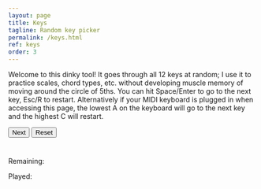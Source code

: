 ```yaml
---
layout: page
title: Keys
tagline: Random key picker
permalink: /keys.html
ref: keys
order: 3
---
```


<div>
  <p>
    Welcome to this dinky tool! It goes through all 12 keys at random; I use it to practice scales, chord types, etc. without developing muscle memory of moving around the circle of 5ths. You can hit Space/Enter to go to the next key, Esc/R to restart. Alternatively if your MIDI keyboard is plugged in when accessing this page, the lowest A on the keyboard will go to the next key and the highest C will restart.
  </p>

  <button onclick="next()">Next</button>
  <button onclick="restart()">Reset</button>

  <h1 id="letter"></h1>

  <p>Remaining:</p>
  <ul id='list-1'></ul>

  <p>Played:</p>
  <ul id='list-2'></ul>
</div>

<script>
const ALL_KEYS = [
  'C',
  'C#/Db',
  'D',
  'D#/Eb',
  'E',
  'F',
  'F#/Gb',
  'G',
  'G#/Ab',
  'A',
  'A#/Bb',
  'B'
];

const remainingKeys = ALL_KEYS.slice();
let _hasStarted = false;

// -- Helpers :)

function _shuffleArray(array) {
  for (let i = array.length - 1; i > 0; i--) {
    const j = Math.floor(Math.random() * (i + 1));
    [array[i], array[j]] = [array[j], array[i]];
  }
}

function updateLetterText (text) {
  const keyTextElem = document.getElementById('letter');
  keyTextElem.innerText = text;
}

function updateListContent () {
  const remainingListElem = document.getElementById('list-1');
  const playedListElem = document.getElementById('list-2');

  remainingListElem.innerHTML = '';
  playedListElem.innerHTML = '';

  for (const key of ALL_KEYS) {
    const newLiElem = document.createElement('li');
    newLiElem.innerText = key;

    const listToUse = (
      remainingKeys.includes(key)
        ? remainingListElem
        : playedListElem
    );

    listToUse.appendChild(newLiElem);
  }
}

function _handleCurrentKey () {
  updateLetterText(remainingKeys[0]);
  speak(remainingKeys[0]);
}

// -- TTS

function speak (key) {
  let contentToSpeak = key;
  if (key.includes('#')) {
    const [, keyFlat] = key.split('/');
    contentToSpeak = keyFlat.replace('b', ' flat');
  }
  if (contentToSpeak.startsWith('A')) {
    contentToSpeak = contentToSpeak.replace('A', 'Eh');
  }

  if (
    !!window.speechSynthesis &&
    !!window.speechSynthesis.speak
  ) {
    window.speechSynthesis.speak(new SpeechSynthesisUtterance(contentToSpeak));
  }
}

// -- MIDI

function onMIDISuccess(midiAccess) {
  const inputs = midiAccess.inputs;
  const outputs = midiAccess.outputs;

  for (const input of midiAccess.inputs.values()) {
    input.onmidimessage = getMIDIMessage;
  }
}

function onMIDIFailure() {
  window.alert('Could not access your MIDI devices.');
}

function getMIDIMessage(message) {
  const command = message.data[0];
  const note = message.data[1];
  const velocity = (message.data.length > 2) ? message.data[2] : 0; // a velocity value might not be included with a noteOff command

  switch (command) {
    case 144: // noteOn
      if (velocity > 0) {
        noteOn(note);
      }
      break;
    default:
      break
  }
}

function noteOn (note) {
  if (note === 21) {
    next();
  } else if (note === 108) {
    restart();
  }
}

// -- Buttons / Inputs

function _resetKeys () {
  remainingKeys.length = 0;
  remainingKeys.push(...ALL_KEYS.slice());
  _shuffleArray(remainingKeys);

  updateListContent();
}

function next () {
  if (!_hasStarted) {
    _handleCurrentKey();
    _hasStarted = true;
  } else if (remainingKeys.length === 0) {
    updateLetterText('---');
  } else {
    remainingKeys.shift();
    _handleCurrentKey();
  }
  updateListContent();
}

function restart () {
  _hasStarted = false;
  _resetKeys();
  updateLetterText('---');
  updateListContent();
}

function onKeystrokeDown (event) {
  if ([13, 32].includes(event.keyCode)) {
    next();
  } else if ([27, 82].includes(event.keyCode)) {
    restart();
  }
}

(function init () {
  navigator.requestMIDIAccess().then(onMIDISuccess, onMIDIFailure);
  _resetKeys();
  updateLetterText('---');

  document.addEventListener('keydown', onKeystrokeDown);
})();
</script>
